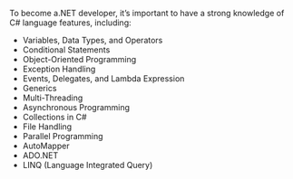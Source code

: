 To become a.NET developer, it’s important to have a strong knowledge of C# language features, including:

- Variables, Data Types, and Operators
- Conditional Statements
- Object-Oriented Programming
- Exception Handling
- Events, Delegates, and Lambda Expression
- Generics
- Multi-Threading
- Asynchronous Programming
- Collections in C#
- File Handling
- Parallel Programming
- AutoMapper
- ADO.NET
- LINQ (Language Integrated Query)
